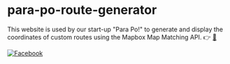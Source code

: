 # para-po-route-generator
This website is used by our start-up "Para Po!" to generate and display the coordinates of custom routes using the Mapbox Map Matching API. 👉 [📒](https://docs.mapbox.com/help/tutorials/get-started-map-matching-api/)  
  
[![Facebook](https://img.shields.io/badge/ParaPo-%231877F2.svg?style=for-the-badge&logo=Facebook&logoColor=white)](https://www.facebook.com/officialparapo)
